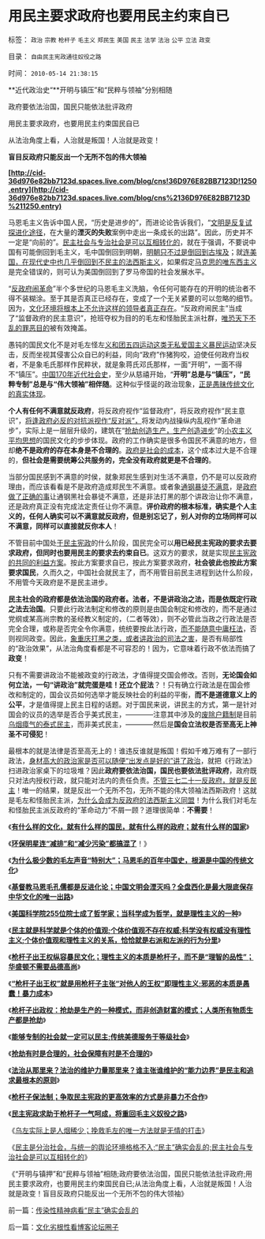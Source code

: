 # 用民主要求政府也要用民主约束自已

标签： `政治` `宗教` `枪杆子` `毛主义` `郑民生` `美国` `民主` `法学` `法治` `公平` `立法` `政变` 

目录： `自由民主宪政通往奴役之路`

时间： `2010-05-14 21:38:15`

**近代政治史“**开明与镇压”和“民粹与领袖”分别相随

政府要依法治国，国民只能依法批评政府

用民主要求政府，也要用民主约束国民自已

从法治角度上看，人治就是叛国！人治就是政变！

**盲目反政府只能反出一个无所不包的伟大领袖**

**[http://cid-36d976e82bb7123d.spaces.live.com/blog/cns!36D976E82BB7123D!1250.entry](http://cid-36d976e82bb7123d.spaces.live.com/blog/cns%2136D976E82BB7123D%211250.entry)**

马恩毛主义告诉中国人民，“历史是进步的”，而进论论告诉我们，“[文明是反复试探进化途径](../../../2010/2/9/文明进化的途径：多点出现单源传播，和古埃及.md)，在大量的**湮灭的失败**案例中走出一条成长的出路”。因此，历史并不一定是“向前的”。[民主社会与专治社会是可以互相转化的](../../../2010/5/14/传染性精神病看“民主”确实会乱的.md)，就在于强调，不要说中国有可能倒回到毛主义，毛中国倒回到明朝，[明朝只不过是倒回到古埃及](../../../2010/5/13/古埃及近似毛式社会主义公有制,和牛.md)；就[连美国，在现代史中也几乎倒回到不民主的法西斯主义](../../../2010/3/19/魔鬼三招几乎征服了美国.md)，如果假定[马克思的唯东西主义](../../../2010/3/9/没有利益就没有科学.md)是完全错误的，则可认为美国倒回到了罗马帝国的社会发展水平。

“[反政府闹革命](http://blog.sina.com.cn/s/blog_5563a64d0100idoi.html)”半个多世纪的马恩毛主义洗脑，令任何可能存在的开明的统治者不得不装糊涂。至于其是否真正已经存在，变成了一个无关紧要的可以忽略的细节。因为，[文化环境将根本上不允许这样的领导者真正存在](../../../2010/5/13/历史大趋势，人是最根本的社会财富.md)。“反政府闹民主”当成了“监督政府的民主意识”，抢班夺权为目的的毛左和怪胎民主派社群，[唯恐天下不乱的罪恶目的](../../../2010/5/14/唯恐天下不乱的革命家.md)被有效掩盖。

愚钝的国民文化不是对毛左怪左[义和团五四运动这类无私爱国主义暴民运动](../../../2010/5/9/美国是全世界最具发展潜力的国家.md)坚决反击，反而坐视其侵害公众自已的利益，同向“政府”作猪狗咬，迫使任何政府当权者，不是象毛氏那样作民粹状，就是象蒋氏邓氏那样，一面“开明”，一面不得不“镇压”。[中国170年近代社会史](../../../2010/5/14/传统文化国家主义抵抗现代文明节节败退史.md)，至少从慈禧开始，“**开明”总是与“镇压”，“民粹专制”总是与“伟大领袖”相伴随**。这种似乎怪诞的政治现象，[正是愚昧传统文化的真实体现](../../../2010/2/26/“反政府”是荒谬的.md)。

**个人有任何不满意就反政府**，将反政府视作“监督政府”，将反政府视作“民主意识”，[将逢政府必反的对抗派视作“反对派”，](http://blog.sina.com.cn/s/blog_5563a64d0100gvob.html)将发动内战操纵内乱视作“革命进步”，实际上是一层层升级的，建筑在“[抢劫创造生产，生产创造进步](../../../2010/5/11/抢劫的经济含义是生产，物质生产都是“抢劫”.md)”的[小农主义平均思想](../../../2010/2/1/老百姓不是邪恶的免疫体.md)的国民文化的步步体现。政府的工作确实是很多令国民不满意的地方，但却**绝不是政府的存在本身是不合理的**。[政府是社会的成本](../../../2010/2/26/行政是社会的成本，而腐败是行政的成本.md)，这个成本过大是不合理的，**但社会是需要统筹公共服务的，完全没有政府就更是不合理的**。

当部分国民感到不满意的时侯，就象郑民生感到对生活不满意，仍不是可以反政府理由，而应该看看是不是政府造成郑民生不满意。或者象[通钢暴徒不满意](http://darthvad.blog.sohu.com/130044075.html)，是[政府做了正确的事](http://darthvad.blog.sohu.com/130083897.html)让通钢黑社会暴徒不满意，还是非法打黑的那个讲政治让你不满意，还是政府真正没有完成法定责任让你不满意。**评价政府的根本标准，确实是个人主义的，任何人确实可以不满意就反政府，但是别忘记了，别人对你的立场同样可以不满意，同样可以直接就反你本人**！

不管目前中国处[于民主宪政](../../../2009/10/8/科学发展观建立和谐社会的策略路线图.md)的什么阶段，国民完全可以**用已经民主宪政的要求去要求政府，但同时也要用民主的要求去约束自已**。这双方的要求，就是实现[民主宪政的共同的利益方案](../../../2010/4/19/《五月花号公约》有什么先决条件.md)。按此方案要求自已，按此方案要求政府，**社会彼此也按此方案要求国民**，久而久之，中国社会就民主了，而不用管目前民主进程到达什么阶段，不用管今天政府是不是民主进步。

**民主社会的政府都是依法治国的政府者。法者，不是讲政治之法，而是依既定行政之法去治国**。只要此行政法制定和修改的原则是由国会制定和修改的，而不是通过党纲或某高尚宗教的圣经教义制定的，（二者等效），则不必管此当政之行政法是否完全合理，或称是否完全令你满意，统统要按此法行政，[而不能随意中庸枉法](../../../2009/8/24/中庸枉法,惩善扬恶,坏事做尽.md)，否则视同政变。因此，[象重庆打黑之类，或者讲政治的司法之害](../../../2010/5/7/罗马社会只少了人权仅多了奴隶.md)，是否有局部性的“政治效果”，从法治角度看都是不可容忍的！因为，它意味着行政不依法而搞了**政变**！

只有不需要讲政治不能被政变的行政法，才值得提交国会修改。否则，**无论国会如何立法，一句“讲政治”就完蛋是哇！还立个屁法**？！只有确立行政法是在国会修改和制定的，国会议员如何选举才能反映社会的利益的平衡，**而不是道德意义上的公平**，才是值得提上民主日程的话题。对于国民来说，讲民主的方式，第一是针对国会的议员的选举是否合乎美式民主，————注意其中涉及的[废除户籍制](../../../2010/3/5/“反户籍制度”的根源就是小农意识.md)是目前[乌烟瘴气的泰式民主](../../../2008/9/3/观察泰式民主缺陷，思考中国末来.md)，而非美式民主，————然后是**国会立法权是否至高无上神圣不可侵犯**！

最根本的就是法律是否至高无上的！谁违反谁就是叛国！假如千难万难有了一部行政法，[身材高大的政治家是否可以随便“出发点是好的”讲了政治](../../../2009/8/24/法见二纲之中庸枉法.md)，就把《行政法》扫进政治家桌下的垃圾堆？因此**政府要依法治国，国民也要依法批评政府**，政府既只对法内授权行政，就只能对法内的责任负责。[不管三七二十一反政府，就是反民主](../../../2010/4/13/反政府，就是反民主！.md)！唯一的结果，就是反出一个无所不包，无所不能的伟大领袖法西斯政府！这就是毛左和怪胎民主派，[为什么会成为反政府的法西斯主义同盟](../../../2010/5/14/唯恐天下不乱的革命家.md)！为什么我们对毛左和怪胎民主派反政府的“革命动力”不屑一顾？道理很简单：**不需要**！

《[**有什么样的文化，就有什么样的国民，就有什么样的政府；就有什么样的国家**](../../../2009/12/31/有什么样的文化，就有什么样的国民.md)》

《[**环保明星连“减排”和“减少污染”都搞混了**](../../../2010/1/6/环保明星连“减排”和“减少污染”都搞混了！.md)！》

《[**为什么极少数的毛左声音“特别大”；马恩毛的百年中国史，根源是中国的传统文化**](../../../2010/5/10/马恩毛都是中国传统文化的选择.md)》

《[**基督教马恩毛孔儒都是反进化论；中国文明会湮灭吗？全盘西化是最大限底保存中华文化的唯一出路**](../../../2010/5/10/个体价值观，是保存中华文化的唯一出路.md)》

《[**美国科学院255位院士成了哲学家；当科学成为哲学，就是理性主义的一种**](../../../2010/5/10/美国科学院255位院士成了理性主义哲学家.md)》

《[**民主就是科学就是个体的价值观;个体价值观不存在权威;科学没有权威没有理性主义;个体价值观和理性主义的关系，恰恰就是右派和左派的行为分里**](../../../2010/5/10/理性主义科学家是不是很牛逼的大祭师？.md)》

《[**枪杆子出王权纵容暴民文化；理性主义的本质是枪杆子，而不是“理智的品性”；华盛顿不需要品德高尚**](../../../2010/5/10/华盛顿不必要品德高尚.md)》

《[**“枪杆子出王权”就是用枪杆子主张“对他人的王权”即理性主义;邪恶的本质是愚蠢！暴力成本**](../../../2010/5/11/邪恶的本质是愚蠢！.md)》

《[**枪杆子出政权：抢劫是生产的一种模式，而非创造财富的模式；人类所有物质生产都是抢劫**](../../../2010/5/11/抢劫的经济含义是生产，物质生产都是“抢劫”.md)》

《[**能够专制的社会就一定可以民主;传统美德服务于等级社会**](../../../2010/5/12/传统文化美德服务于等级社会.md)》

《[**抢劫有时是合理的，社会保障有时是不合理的**](../../../2010/5/12/抢劫有时是合理的，社会保障有时是不合理的.md)》

《[**法治从那里来？法治的维护力量那里来？谁主张谁维护的“能力边界”是民主和追求最根本的原则**](../../../2010/5/12/法治什么条件下是合理的？是低成本的？.md)》

《[**枪杆子保法制；争取民主宪政的更高效率的方式是非暴力不合作**](../../../2010/5/12/枪杆子保法制；争取民主宪政的更高效率的方式是非暴力.md)》

《[**民主宪政求助于枪杆子一气呵成，将重回毛主义奴役之路**](http://blog.sina.com.cn/s/blog_5563a64d0100idoi.html)》

《[乌左实际上是人烟稀少；挽救毛左的唯一方法就是无情的打击](http://blog.sina.com.cn/s/blog_5563a64d0100idoo.html)》

《[民主是分治社会，与统一的舆论环境格格不入;“民主”确实会乱的;民主社会与专治社会是可以互相转化的](../../../2010/5/14/传染性精神病看“民主”确实会乱的.md)》

《“开明与镇押”和“民粹与领袖”相随;政府要依法治国，国民只能依法批评政府;用民主要求政府，也要用民主约束国民自已;从法治角度上看，人治就是叛国！人治就是政变！盲目反政府只能反出一个无所不包的伟大领袖》



前一篇：[传染性精神病看“民主”确实会乱的](../../../2010/5/14/传染性精神病看“民主”确实会乱的.md)

后一篇：[文化劣根性看博客论坛圈子](../../../2010/5/14/文化劣根性看博客论坛圈子.md)